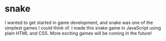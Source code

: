 # snake
I wanted to get started in game development, and snake was one of the simplest games I could think of.
I made this snake game in JavaScript using plain HTML and CSS.
More exciting games will be coming in the future!